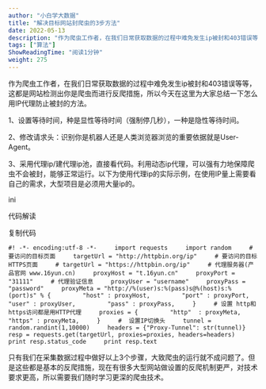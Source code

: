 ```yaml
---
author: "小白学大数据"
title: "解决目标网站封爬虫的3步方法"
date: 2022-05-13
description: "作为爬虫工作者，在我们日常获取数据的过程中难免发生ip被封和403错误等等，这都是网站检测出你是爬虫而进行反爬措施，所以今天在这里为大家总结一下怎么用IP代理防止被封的方法。1、设置等待时间，种是显"
tags: ["算法"]
ShowReadingTime: "阅读1分钟"
weight: 275
---
```

作为爬虫工作者，在我们日常获取数据的过程中难免发生ip被封和403错误等等，这都是网站检测出你是爬虫而进行反爬措施，所以今天在这里为大家总结一下怎么用IP代理防止被封的方法。

1、设置等待时间，种是显性等待时间（强制停几秒），一种是隐性等待时间。

2、修改请求头：识别你是机器人还是人类浏览器浏览的重要依据就是User-Agent。

3、采用代理ip/建代理ip池，直接看代码。利用动态ip代理，可以强有力地保障爬虫不会被封，能够正常运行。以下为使用代理ip的实际示例，在使用IP量上需要看自己的需求，大型项目是必须用大量ip的。

ini

 代码解读

复制代码

`#! -*- encoding:utf-8 -*-     import requests     import random     # 要访问的目标页面     targetUrl = "http://httpbin.org/ip"     # 要访问的目标HTTPS页面     # targetUrl = "https://httpbin.org/ip"     # 代理服务器(产品官网 www.16yun.cn)     proxyHost = "t.16yun.cn"     proxyPort = "31111"     # 代理验证信息     proxyUser = "username"     proxyPass = "password"     proxyMeta = "http://%(user)s:%(pass)s@%(host)s:%(port)s" % {         "host" : proxyHost,         "port" : proxyPort,         "user" : proxyUser,         "pass" : proxyPass,     }     # 设置 http和https访问都是用HTTP代理     proxies = {         "http"  : proxyMeta,         "https" : proxyMeta,     }     #  设置IP切换头     tunnel = random.randint(1,10000)     headers = {"Proxy-Tunnel": str(tunnel)}     resp = requests.get(targetUrl, proxies=proxies, headers=headers)     print resp.status_code     print resp.text`

只有我们在采集数据过程中做好以上3个步骤，大致爬虫的运行就不成问题了。但是这些都是基本的反爬措施，现在有很多大型网站做设置的反爬机制更严，对技术要求更高，所以需要我们随时学习更深的爬虫技术。